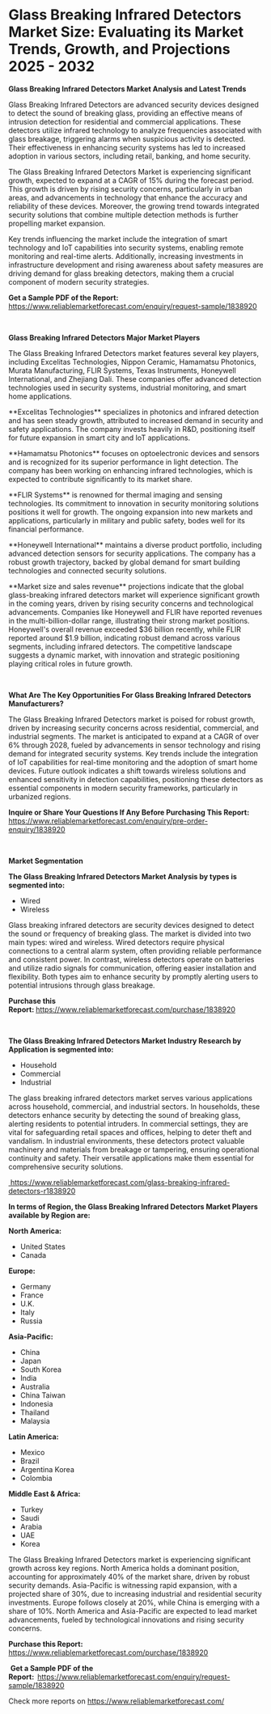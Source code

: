 <p><h1>Glass Breaking Infrared Detectors Market Size: Evaluating its Market Trends, Growth, and Projections 2025 - 2032</h1></p><p><strong>Glass Breaking Infrared Detectors Market Analysis and Latest Trends</strong></p>
<p><p>Glass Breaking Infrared Detectors are advanced security devices designed to detect the sound of breaking glass, providing an effective means of intrusion detection for residential and commercial applications. These detectors utilize infrared technology to analyze frequencies associated with glass breakage, triggering alarms when suspicious activity is detected. Their effectiveness in enhancing security systems has led to increased adoption in various sectors, including retail, banking, and home security.</p><p>The Glass Breaking Infrared Detectors Market is experiencing significant growth, expected to expand at a CAGR of 15% during the forecast period. This growth is driven by rising security concerns, particularly in urban areas, and advancements in technology that enhance the accuracy and reliability of these devices. Moreover, the growing trend towards integrated security solutions that combine multiple detection methods is further propelling market expansion. </p><p>Key trends influencing the market include the integration of smart technology and IoT capabilities into security systems, enabling remote monitoring and real-time alerts. Additionally, increasing investments in infrastructure development and rising awareness about safety measures are driving demand for glass breaking detectors, making them a crucial component of modern security strategies.</p></p>
<p><strong>Get a Sample PDF of the Report:&nbsp;</strong> <a href="https://www.reliablemarketforecast.com/enquiry/request-sample/1838920?utm_campaign=2789&utm_medium=2&utm_source=Github&utm_content=ia&utm_term=28022025&utm_id=glass-breaking-infrared-detectors">https://www.reliablemarketforecast.com/enquiry/request-sample/1838920</a></p>
<p>&nbsp;</p>
<p><strong>Glass Breaking Infrared Detectors Major Market Players</strong></p>
<p><p>The Glass Breaking Infrared Detectors market features several key players, including Excelitas Technologies, Nippon Ceramic, Hamamatsu Photonics, Murata Manufacturing, FLIR Systems, Texas Instruments, Honeywell International, and Zhejiang Dali. These companies offer advanced detection technologies used in security systems, industrial monitoring, and smart home applications.</p><p>**Excelitas Technologies** specializes in photonics and infrared detection and has seen steady growth, attributed to increased demand in security and safety applications. The company invests heavily in R&D, positioning itself for future expansion in smart city and IoT applications.</p><p>**Hamamatsu Photonics** focuses on optoelectronic devices and sensors and is recognized for its superior performance in light detection. The company has been working on enhancing infrared technologies, which is expected to contribute significantly to its market share.</p><p>**FLIR Systems** is renowned for thermal imaging and sensing technologies. Its commitment to innovation in security monitoring solutions positions it well for growth. The ongoing expansion into new markets and applications, particularly in military and public safety, bodes well for its financial performance.</p><p>**Honeywell International** maintains a diverse product portfolio, including advanced detection sensors for security applications. The company has a robust growth trajectory, backed by global demand for smart building technologies and connected security solutions.</p><p>**Market size and sales revenue** projections indicate that the global glass-breaking infrared detectors market will experience significant growth in the coming years, driven by rising security concerns and technological advancements. Companies like Honeywell and FLIR have reported revenues in the multi-billion-dollar range, illustrating their strong market positions. Honeywell's overall revenue exceeded $36 billion recently, while FLIR reported around $1.9 billion, indicating robust demand across various segments, including infrared detectors. The competitive landscape suggests a dynamic market, with innovation and strategic positioning playing critical roles in future growth.</p></p>
<p>&nbsp;</p>
<p><strong>What Are The Key Opportunities For Glass Breaking Infrared Detectors Manufacturers?</strong></p>
<p><p>The Glass Breaking Infrared Detectors market is poised for robust growth, driven by increasing security concerns across residential, commercial, and industrial segments. The market is anticipated to expand at a CAGR of over 6% through 2028, fueled by advancements in sensor technology and rising demand for integrated security systems. Key trends include the integration of IoT capabilities for real-time monitoring and the adoption of smart home devices. Future outlook indicates a shift towards wireless solutions and enhanced sensitivity in detection capabilities, positioning these detectors as essential components in modern security frameworks, particularly in urbanized regions.</p></p>
<p><strong>Inquire or Share Your Questions If Any Before Purchasing This Report:</strong> <a href="https://www.reliablemarketforecast.com/enquiry/pre-order-enquiry/1838920?utm_campaign=2789&utm_medium=2&utm_source=Github&utm_content=ia&utm_term=28022025&utm_id=glass-breaking-infrared-detectors">https://www.reliablemarketforecast.com/enquiry/pre-order-enquiry/1838920</a></p>
<p>&nbsp;</p>
<p><strong>Market Segmentation</strong></p>
<p><strong>The Glass Breaking Infrared Detectors Market Analysis by types is segmented into:</strong></p>
<p><ul><li>Wired</li><li>Wireless</li></ul></p>
<p><p>Glass breaking infrared detectors are security devices designed to detect the sound or frequency of breaking glass. The market is divided into two main types: wired and wireless. Wired detectors require physical connections to a central alarm system, often providing reliable performance and consistent power. In contrast, wireless detectors operate on batteries and utilize radio signals for communication, offering easier installation and flexibility. Both types aim to enhance security by promptly alerting users to potential intrusions through glass breakage.</p></p>
<p><strong>Purchase this Report:&nbsp;</strong><a href="https://www.reliablemarketforecast.com/purchase/1838920?utm_campaign=2789&utm_medium=2&utm_source=Github&utm_content=ia&utm_term=28022025&utm_id=glass-breaking-infrared-detectors">https://www.reliablemarketforecast.com/purchase/1838920</a></p>
<p>&nbsp;</p>
<p><strong>The Glass Breaking Infrared Detectors Market Industry Research by Application is segmented into:</strong></p>
<p><ul><li>Household</li><li>Commercial</li><li>Industrial</li></ul></p>
<p><p>The glass breaking infrared detectors market serves various applications across household, commercial, and industrial sectors. In households, these detectors enhance security by detecting the sound of breaking glass, alerting residents to potential intruders. In commercial settings, they are vital for safeguarding retail spaces and offices, helping to deter theft and vandalism. In industrial environments, these detectors protect valuable machinery and materials from breakage or tampering, ensuring operational continuity and safety. Their versatile applications make them essential for comprehensive security solutions.</p></p>
<p><a href="https://www.reliablemarketforecast.com/glass-breaking-infrared-detectors-r1838920?utm_campaign=2789&utm_medium=2&utm_source=Github&utm_content=ia&utm_term=28022025&utm_id=glass-breaking-infrared-detectors">&nbsp;https://www.reliablemarketforecast.com/glass-breaking-infrared-detectors-r1838920</a></p>
<p><strong>In terms of Region, the Glass Breaking Infrared Detectors Market Players available by Region are:</strong></p>
<p>
    <p> <strong> North America: </strong>
        <ul>
            <li>United States</li>
            <li>Canada</li>
        </ul>
        </p> 
    <p> <strong> Europe: </strong>
        <ul>
            <li>Germany</li>
            <li>France</li>
            <li>U.K.</li>
            <li>Italy</li>
            <li>Russia</li>
        </ul>
        </p> 
    <p> <strong> Asia-Pacific: </strong>
        <ul>
            <li>China</li>
            <li>Japan</li>
            <li>South Korea</li>
            <li>India</li>
            <li>Australia</li>
            <li>China Taiwan</li>
            <li>Indonesia</li>
            <li>Thailand</li>
            <li>Malaysia</li>
        </ul>
        </p> 
    <p> <strong> Latin America: </strong>
        <ul>
            <li>Mexico</li>
            <li>Brazil</li>
            <li>Argentina Korea</li>
            <li>Colombia</li>
        </ul>
        </p> 
    <p> <strong> Middle East & Africa: </strong>
        <ul>
            <li>Turkey</li>
            <li>Saudi</li>
            <li>Arabia</li>
            <li>UAE</li>
            <li>Korea</li>
        </ul>
    </p>
    </p>
<p><p>The Glass Breaking Infrared Detectors market is experiencing significant growth across key regions. North America holds a dominant position, accounting for approximately 40% of the market share, driven by robust security demands. Asia-Pacific is witnessing rapid expansion, with a projected share of 30%, due to increasing industrial and residential security investments. Europe follows closely at 20%, while China is emerging with a share of 10%. North America and Asia-Pacific are expected to lead market advancements, fueled by technological innovations and rising security concerns.</p></p>
<p><strong>Purchase this Report: </strong><a href="https://www.reliablemarketforecast.com/purchase/1838920?utm_campaign=2789&utm_medium=2&utm_source=Github&utm_content=ia&utm_term=28022025&utm_id=glass-breaking-infrared-detectors">https://www.reliablemarketforecast.com/purchase/1838920</a></p>
<p>&nbsp;<strong>Get a Sample PDF of the Report:&nbsp;&nbsp;</strong><a href="https://www.reliablemarketforecast.com/enquiry/request-sample/1838920?utm_campaign=2789&utm_medium=2&utm_source=Github&utm_content=ia&utm_term=28022025&utm_id=glass-breaking-infrared-detectors">https://www.reliablemarketforecast.com/enquiry/request-sample/1838920</a></p>
<p><strong></strong></p>
<p>Check more reports on <a href="https://www.reliablemarketforecast.com/?utm_campaign=2789&utm_medium=2&utm_source=Github&utm_content=ia&utm_term=28022025&utm_id=glass-breaking-infrared-detectors">https://www.reliablemarketforecast.com/</a></p>